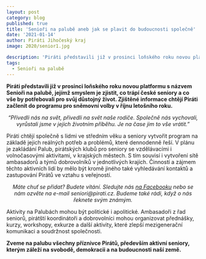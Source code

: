```yaml
---
layout: post
category: blog
published: true
title: 'Senioři na palubě aneb jak se plavit do budoucnosti společně'
date: '2021-01-14'
author: Piráti Jihočeský kraj
image: 2020/senior1.jpg

description: 'Piráti představili již v prosinci loňského roku novou platformu s názvem Senioři na palubě, jejímž smyslem je zjistit, co trápí české seniory a co vše by potřebovali pro svůj důstojný život. Zjištěné informace chtějí Piráti začlenit do programu pro sněmovní volby v říjnu letošního roku.'
tags:
  - Senioři na palubě
---
```

**Piráti představili již v prosinci loňského roku novou platformu s názvem Senioři na palubě, jejímž smyslem je zjistit, co trápí české seniory a 
co vše by potřebovali pro svůj důstojný život. Zjištěné informace chtějí Piráti začlenit do programu pro sněmovní volby v říjnu letošního roku.**

<p align="center"><em>“Přivedli nás na svět, přivedli na svět naše rodiče. Společně nás vychovali,
vyrůstali jsme v jejich životním příběhu.
Je na čase jim to vše vrátit.”</em></p>

Piráti chtějí společně s lidmi ve středním věku a seniory vytvořit program na základě jejich reálných potřeb a problémů, které dennodenně řeší. 
V plánu je zakládání Palub, pirátských klubů pro seniory se vzdělávacími i volnočasovými aktivitami, v krajských městech. S tím souvisí i vytvoření 
sítě ambasadorů a týmů dobrovolníků v jednotlivých krajích. Činností a zájmem těchto aktivních lidí  by mělo být kromě jiného také vyhledávání kontaktů a zastupování Pirátů ve vztahu s veřejností. 

<p align="center"><em>Máte chuť se přidat? Budete vítání. Sledujte nás <a href="https://www.facebook.com/seniorinapalube/">na Facebooku</a> nebo se nám ozvěte na e-mail seniori@pirati.cz. Budeme také rádi, když o nás 
řeknete svým známým.</em></p>
 
Aktivity na Palubách mohou být politické i apolitické. Ambasadoři z řad seniorů, pirátští koordinátoři a dobrovolníci mohou organizovat přednášky, kurzy, workshopy, 
exkurze a další aktivity, které zlepší mezigenerační komunikaci a soudržnost společnosti.

**Zveme na palubu všechny příznivce Pirátů, především aktivní seniory, kterým záleží na svobodě, demokracii a na budoucnosti naší země.**
